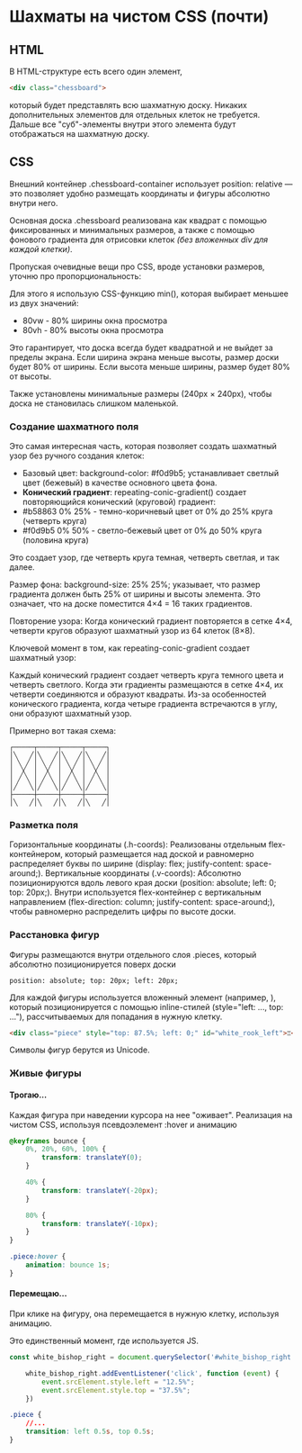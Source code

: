 # Шахматы на чистом CSS (почти)

## HTML
В HTML-структуре есть всего один элемент, 
```html
<div class="chessboard">
```
который будет представлять всю шахматную доску. Никаких дополнительных элементов для отдельных клеток не требуется.
Дальше все "суб"-элементы внутри этого элемента будут отображаться на шахматную доску.

## CSS
Внешний контейнер .chessboard-container использует position: relative — это позволяет удобно размещать координаты и фигуры абсолютно внутри него.

Основная доска .chessboard реализована как квадрат с помощью фиксированных и минимальных размеров, а также с помощью фонового градиента для отрисовки клеток *(без вложенных div для каждой клетки)*.

Пропуская очевидные вещи про CSS, вроде установки размеров, уточню про пропорциональность:

Для этого я использую CSS-функцию min(), которая выбирает меньшее из двух значений:

* 80vw - 80% ширины окна просмотра
* 80vh - 80% высоты окна просмотра

Это гарантирует, что доска всегда будет квадратной и не выйдет за пределы экрана. Если ширина экрана меньше высоты, размер доски будет 80% от ширины. Если высота меньше ширины, размер будет 80% от высоты.

Также установлены минимальные размеры (240px × 240px), чтобы доска не становилась слишком маленькой.

### Создание шахматного поля

Это самая интересная часть, которая позволяет создать шахматный узор без ручного создания клеток:

* Базовый цвет: background-color: #f0d9b5; устанавливает светлый цвет (бежевый) в качестве основного цвета фона.
* **Конический градиент**: repeating-conic-gradient() создает повторяющийся конический (круговой) градиент:
* #b58863 0% 25% - темно-коричневый цвет от 0% до 25% круга (четверть круга)
* #f0d9b5 0% 50% - светло-бежевый цвет от 0% до 50% круга (половина круга)

Это создает узор, где четверть круга темная, четверть светлая, и так далее.

Размер фона: background-size: 25% 25%; указывает, что размер градиента должен быть 25% от ширины и высоты элемента. 
Это означает, что на доске поместится 4×4 = 16 таких градиентов.

Повторение узора: Когда конический градиент повторяется в сетке 4×4, четверти кругов образуют шахматный узор из 64 клеток (8×8).

Ключевой момент в том, как repeating-conic-gradient создает шахматный узор:

Каждый конический градиент создает четверть круга темного цвета и четверть светлого.
Когда эти градиенты размещаются в сетке 4×4, их четверти соединяются и образуют квадраты.
Из-за особенностей конического градиента, когда четыре градиента встречаются в углу, они образуют шахматный узор.

Примерно вот такая схема:
```
┌─────┬─────┬─────┬─────┐
│╲   ╱│╲   ╱│╲   ╱│╲   ╱│
│ ╲ ╱ │ ╲ ╱ │ ╲ ╱ │ ╲ ╱ │
│  ╳  │  ╳  │  ╳  │  ╳  │
│ ╱ ╲ │ ╱ ╲ │ ╱ ╲ │ ╱ ╲ │
│╱   ╲│╱   ╲│╱   ╲│╱   ╲│
├─────┼─────┼─────┼─────┤
│╲   ╱│╲   ╱│╲   ╱│╲   ╱│
```

### Разметка поля

Горизонтальные координаты (.h-coords):
Реализованы отдельным flex-контейнером, который размещается над доской и равномерно распределяет буквы по ширине (display: flex; justify-content: space-around;).
Вертикальные координаты (.v-coords):
Абсолютно позиционируются вдоль левого края доски (position: absolute; left: 0; top: 20px;).
Внутри используется flex-контейнер с вертикальным направлением (flex-direction: column; justify-content: space-around;), чтобы равномерно распределить цифры по высоте доски.

### Расстановка фигур
Фигуры размещаются внутри отдельного слоя .pieces, который абсолютно позиционируется поверх доски 
```
position: absolute; top: 20px; left: 20px;
```

Для каждой фигуры используется вложенный элемент (например, <span class="piece" style="left: ...; top: ...">), который позиционируется с помощью inline-стилей (style="left: ..., top: ..."), рассчитываемых для попадания в нужную клетку.
```html
<div class="piece" style="top: 87.5%; left: 0;" id="white_rook_left">♖</div>

```

Символы фигур берутся из Unicode. 

### Живые фигуры
#### Трогаю...
Каждая фигура при наведении курсора на нее "оживает". Реализация на чистом CSS, используя псевдоэлемент :hover и анимацию 

```css
@keyframes bounce {
    0%, 20%, 60%, 100% {
        transform: translateY(0);
    }

    40% {
        transform: translateY(-20px);
    }

    80% {
        transform: translateY(-10px);
    }
}

.piece:hover {
    animation: bounce 1s;
}
```

#### Перемещаю...
При клике на фигуру, она перемещается в нужную клетку, используя анимацию.

Это единственный момент, где используется JS.
```js
const white_bishop_right = document.querySelector('#white_bishop_right')

    white_bishop_right.addEventListener('click', function (event) {
        event.srcElement.style.left = "12.5%";
        event.srcElement.style.top = "37.5%";
    })
```

```css
.piece {
    //...
    transition: left 0.5s, top 0.5s;
}    
```

